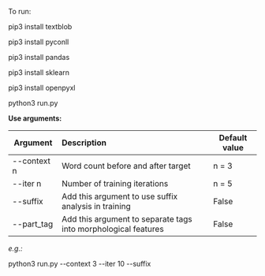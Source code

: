 To run:


pip3 install textblob

pip3 install pyconll

pip3 install pandas

pip3 install sklearn

pip3 install openpyxl

python3 run.py


**Use arguments:**


| Argument | Description | Default value  |
| ------------- | :------------- | ----- |
| --context n | Word count before and after target | n = 3 |
| --iter n | Number of training iterations | n = 5 |
| --suffix | Add this argument to use suffix analysis in training | False |
| --part_tag | Add this argument to separate tags into morphological features | False |

*e.g.:*

python3 run.py --context 3 --iter 10 --suffix
